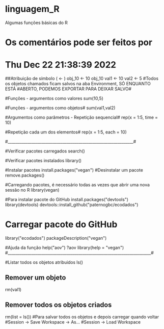 # linguagem_R
Algumas funções básicas do R
# Os comentários pode ser feitos por #
# Thu Dec 22 21:38:39 2022
##Atribuição de símbolo ( <- )
obj_10 <-  10
obj_10
val1 <- 10
val2 <- 5
#Todos os objetos chamados ficam salvos na aba Environment, SÓ ENQUANTO ESTÁ 
#ABERTO, PODEMOS EXPORTAR PARA DEIXAR SALVO#

#Funções - argumentos como valores
sum(10,5)

#Funções - argumentos como objetos#
sum(val1,val2)

#Argumentos como parâmetros - Repetição sequencial#
rep(x = 1:5, time = 10)

#Repetição cada um dos elementos#
rep(x = 1:5, each = 10)

#________________________________________________________________#

#Verificar pacotes carregados
search()

#Verificar pacotes instalados
library()

#Instalar pacotes
install.packages("vegan")
#Desinstalar um pacote
remove.packages()

#Carregando pacotes, é necessário todas as vezes que abrir uma nova sessão no R
library(vegan)

#Para instalar pacote do GitHub
install.packages("devtools")
library(devtools)
devtools::install_github("paternogbc/ecodados")

# Carregar pacote do GitHub
library("ecodados")
packageDescription("vegan")

#Ajuda da função
help("aov")
?aov
library(help = "vegan")
#_________________________________________________________________________#

#Listar todos os objetos atribuidos
ls()
## Remover um objeto
rm(val1)
## Remover todos os objetos criados
rm(list = ls())
#Para salvar todos os objetos e depois carregar quando voltar
#Session -> Save Workspace -> As...
#Session -> Load Workspace 
